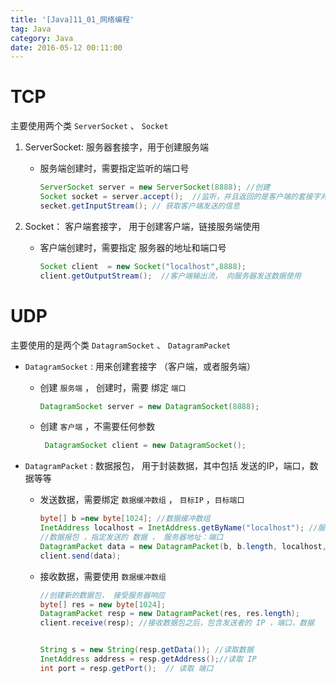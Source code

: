 ```yaml
---
title: '[Java]11_01_网络编程'
tag: Java
category: Java
date: 2016-05-12 00:11:00
---
```




# TCP

主要使用两个类  `ServerSocket`  、 `Socket`

1. ServerSocket: 服务器套接字，用于创建服务端

   - 服务端创建时，需要指定监听的端口号

     ```java
     ServerSocket server = new ServerSocket(8888); //创建
     Socket socket = server.accept();  //监听，并且返回的是客户端的套接字对象
     secket.getInputStream(); // 获取客户端发送的信息
     ```

     

2. Socket： 客户端套接字， 用于创建客户端，链接服务端使用 

   - 客户端创建时，需要指定 服务器的地址和端口号

     ```java
     Socket client  = new Socket("localhost",8888);
     client.getOutputStream();  //客户端输出流， 向服务器发送数据使用
     ```

# UDP



主要使用的是两个类  `DatagramSocket` 、 `DatagramPacket` 

- `DatagramSocket` : 用来创建套接字 （客户端，或者服务端）

  - 创建 `服务端` ， 创建时，需要 绑定 `端口` 

    ```java
    DatagramSocket server = new DatagramSocket(8888);
    ```

  - 创建 `客户端` ，不需要任何参数

    ```java
     DatagramSocket client = new DatagramSocket();
    ```

    

- `DatagramPacket` : 数据报包， 用于封装数据，其中包括 发送的IP，端口，数据等等

  - 发送数据，需要绑定 `数据缓冲数组`  ，  `目标IP` ，`目标端口` 

    ```java
    byte[] b =new byte[1024]; //数据缓冲数组
    InetAddress localhost = InetAddress.getByName("localhost"); //服务器IP
    //数据报包 ，指定发送的 数据 ， 服务器地址：端口
    DatagramPacket data = new DatagramPacket(b, b.length, localhost, 8888);
    client.send(data);
    ```

  - 接收数据，需要使用 `数据缓冲数组`

    ```java
    //创建新的数据包， 接受服务器响应
    byte[] res = new byte[1024];
    DatagramPacket resp = new DatagramPacket(res, res.length);
    client.receive(resp); //接收数据包之后，包含发送者的 IP ，端口，数据
    
    
    String s = new String(resp.getData()); //读取数据
    InetAddress address = resp.getAddress();//读取 IP
    int port = resp.getPort();  // 读取 端口
    ```

    